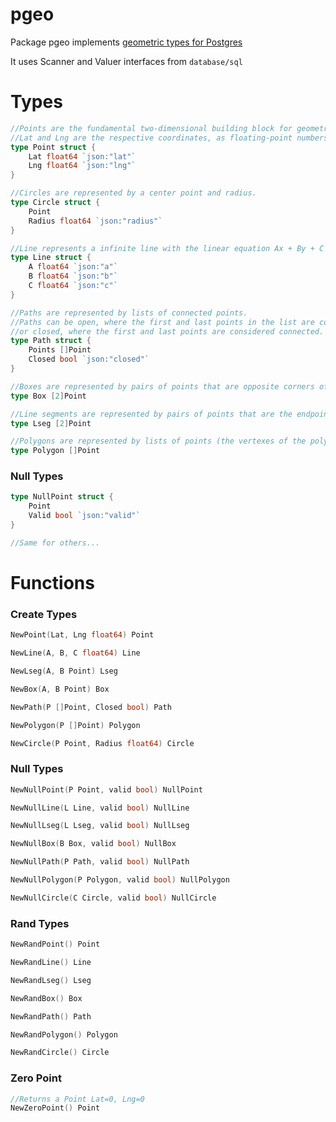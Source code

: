 # pgeo
Package pgeo implements [geometric types for Postgres](https://www.postgresql.org/docs/current/static/datatype-geometric.html)

It uses Scanner and Valuer interfaces from `database/sql`


# Types
```go
//Points are the fundamental two-dimensional building block for geometric types.
//Lat and Lng are the respective coordinates, as floating-point numbers
type Point struct {
	Lat float64 `json:"lat"`
	Lng float64 `json:"lng"`
}

//Circles are represented by a center point and radius.
type Circle struct {
	Point
	Radius float64 `json:"radius"`
}

//Line represents a infinite line with the linear equation Ax + By + C = 0, where A and B are not both zero.
type Line struct {
	A float64 `json:"a"`
	B float64 `json:"b"`
	C float64 `json:"c"`
}

//Paths are represented by lists of connected points.
//Paths can be open, where the first and last points in the list are considered not connected,
//or closed, where the first and last points are considered connected.
type Path struct {
	Points []Point
	Closed bool `json:"closed"`
}

//Boxes are represented by pairs of points that are opposite corners of the box.
type Box [2]Point

//Line segments are represented by pairs of points that are the endpoints of the segment.
type Lseg [2]Point

//Polygons are represented by lists of points (the vertexes of the polygon).
type Polygon []Point
```

### Null Types
```go
type NullPoint struct {
	Point
	Valid bool `json:"valid"`
}

//Same for others...
```


# Functions

### Create Types
```go
NewPoint(Lat, Lng float64) Point

NewLine(A, B, C float64) Line

NewLseg(A, B Point) Lseg

NewBox(A, B Point) Box

NewPath(P []Point, Closed bool) Path

NewPolygon(P []Point) Polygon

NewCircle(P Point, Radius float64) Circle
```

### Null Types
```go
NewNullPoint(P Point, valid bool) NullPoint

NewNullLine(L Line, valid bool) NullLine

NewNullLseg(L Lseg, valid bool) NullLseg

NewNullBox(B Box, valid bool) NullBox

NewNullPath(P Path, valid bool) NullPath

NewNullPolygon(P Polygon, valid bool) NullPolygon

NewNullCircle(C Circle, valid bool) NullCircle
```

### Rand Types
```go
NewRandPoint() Point

NewRandLine() Line

NewRandLseg() Lseg

NewRandBox() Box

NewRandPath() Path

NewRandPolygon() Polygon

NewRandCircle() Circle
```

### Zero Point
```go
//Returns a Point Lat=0, Lng=0
NewZeroPoint() Point
```
